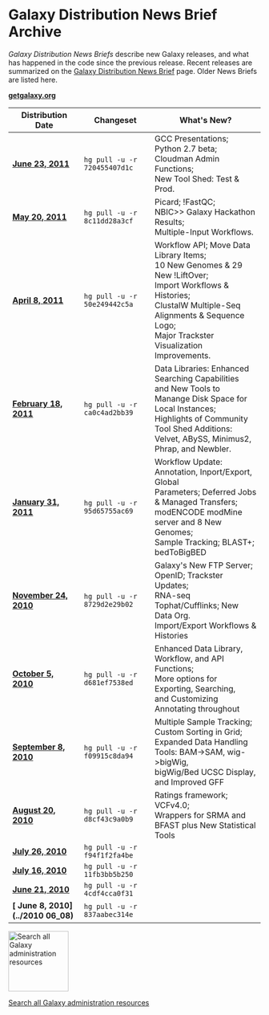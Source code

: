 # Galaxy Distribution News Brief Archive

*Galaxy Distribution News Briefs* describe new Galaxy releases, and what has happened in the code since the previous release.  Recent releases are summarized on the [Galaxy Distribution News Brief](/src/DevNewsBriefs/index.md) page. Older News Briefs are listed here. 

**[getgalaxy.org](http://getgalaxy.org)**

| Distribution Date |  Changeset       |  What's New?  | 
| ----------------- | --------------- | ------------ | 
| **[June 23, 2011](../2011_06_23)**|  ` hg pull -u -r 720455407d1c ` |  GCC Presentations; Python 2.7 beta;<br />Cloudman Admin Functions;<br />New Tool Shed: Test & Prod. | 
| **[ May 20, 2011](../2011_05_20)**|  ` hg pull -u -r 8c11dd28a3cf ` |  Picard; !FastQC;<br />NBIC>> Galaxy Hackathon Results;<br />Multiple-Input Workflows. | 
| **[ April 8, 2011](../2011_04_08)**|  ` hg pull -u -r 50e249442c5a ` |  Workflow API; Move Data Library Items;<br />10 New Genomes & 29 New !LiftOver;<br />Import Workflows & Histories;<br />ClustalW Multiple-Seq Alignments & Sequence Logo; <br />Major Trackster Visualization Improvements. | 
| **[ February 18, 2011](../2011_02_18)**|  ` hg pull -u -r ca0c4ad2bb39 ` |  Data Libraries: Enhanced Searching Capabilities <br />and New Tools to Manange Disk Space for Local Instances; <br />Highlights of Community Tool Shed Additions: <br />Velvet, ABySS, Minimus2, Phrap, and Newbler.   | 
| **[ January 31, 2011](../2011_01_31)**|  ` hg pull -u -r 95d65755ac69 ` |  Workflow Update: Annotation, Inport/Export, Global<br />Parameters; Deferred Jobs & Managed Transfers;<br />modENCODE modMine server and 8 New Genomes;<br />Sample Tracking; BLAST+; bedToBigBED  | 
| **[ November 24, 2010](../2010_11_24)**|  ` hg pull -u -r 8729d2e29b02 ` |  Galaxy's New FTP Server; OpenID; Trackster Updates; <br /> RNA-seq Tophat/Cufflinks; New Data Org. <br /> Import/Export Workflows & Histories  | 
| **[ October 5, 2010](../2010_10_05)**|  ` hg pull -u -r d681ef7538ed ` |  Enhanced Data Library, Workflow, and API  Functions; <br />More options for Exporting, Searching, <br />and Customizing Annotating throughout | 
| **[ September 8, 2010](../2010_09_08)**|  ` hg pull -u -r f09915c8da94 ` |  Multiple Sample Tracking; Custom Sorting in Grid; <br />Expanded Data Handling Tools: BAM->SAM, wig->bigWig, <br />bigWig/Bed UCSC Display, and Improved GFF | 
| **[ August 20, 2010](../2010_08_20)**|  ` hg pull -u -r d8cf43c9a0b9 ` |  Ratings framework; VCFv4.0; <br />Wrappers for SRMA and BFAST plus New Statistical Tools | 
| **[ July 26, 2010](../2010_07_26)**|  ` hg pull -u -r f94f1f2fa4be ` |   | 
| **[ July 16, 2010](../2010_07_16)**|  ` hg pull -u -r 11fb3bb5b250 ` |   | 
| **[ June 21, 2010](../2010_06_21)**|  ` hg pull -u -r 4cdf4cca0f31 ` |   | 
| **[ June 8, 2010](../2010 06_08)**|  ` hg pull -u -r 837aabec314e ` |   | 

<div class='center'>
<a href='http://galaxyproject.org/search/getgalaxy'><img src='/Images/Logos/GetGalaxySearch.png' alt='Search all Galaxy administration resources' width="120" /></a>

[Search all Galaxy administration resources](http://galaxyproject.org/search/getgalaxy)
</div>
